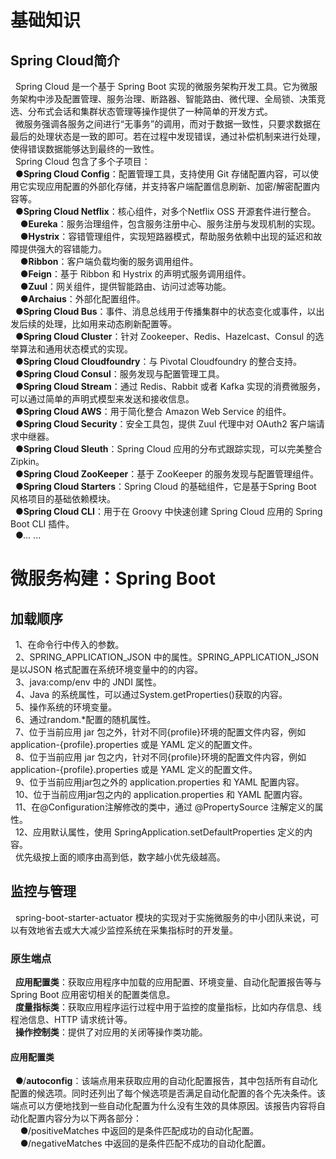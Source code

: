 # 基础知识
## Spring Cloud简介
&nbsp;&nbsp;Spring Cloud 是一个基于 Spring Boot 实现的微服务架构开发工具。它为微服务架构中涉及配置管理、服务治理、断路器、智能路由、微代理、全局锁、决策竞选、分布式会话和集群状态管理等操作提供了一种简单的开发方式。  
&nbsp;&nbsp;微服务强调各服务之间进行“无事务”的调用，而对于数据一致性，只要求数据在最后的处理状态是一致的即可。若在过程中发现错误，通过补偿机制来进行处理，使得错误数据能够达到最终的一致性。  
&nbsp;&nbsp;Spring Cloud 包含了多个子项目：  
&nbsp;&nbsp;●**Spring Cloud Config**：配置管理工具，支持使用 Git 存储配置内容，可以使用它实现应用配置的外部化存储，并支持客户端配置信息刷新、加密/解密配置内容等。  
&nbsp;&nbsp;●**Spring Cloud Netflix**：核心组件，对多个Netflix OSS 开源套件进行整合。  
&nbsp;&nbsp;&nbsp;&nbsp;●**Eureka**：服务治理组件，包含服务注册中心、服务注册与发现机制的实现。  
&nbsp;&nbsp;&nbsp;&nbsp;●**Hystrix**：容错管理组件，实现短路器模式，帮助服务依赖中出现的延迟和故障提供强大的容错能力。  
&nbsp;&nbsp;&nbsp;&nbsp;●**Ribbon**：客户端负载均衡的服务调用组件。  
&nbsp;&nbsp;&nbsp;&nbsp;●**Feign**：基于 Ribbon 和 Hystrix 的声明式服务调用组件。  
&nbsp;&nbsp;&nbsp;&nbsp;●**Zuul**：网关组件，提供智能路由、访问过滤等功能。  
&nbsp;&nbsp;&nbsp;&nbsp;●**Archaius**：外部化配置组件。  
&nbsp;&nbsp;●**Spring Cloud Bus**：事件、消息总线用于传播集群中的状态变化或事件，以出发后续的处理，比如用来动态刷新配置等。  
&nbsp;&nbsp;●**Spring Cloud Cluster**：针对 Zookeeper、Redis、Hazelcast、Consul 的选举算法和通用状态模式的实现。  
&nbsp;&nbsp;●**Spring Cloud Cloudfoundry**：与 Pivotal Cloudfoundry 的整合支持。  
&nbsp;&nbsp;●**Spring Cloud Consul**：服务发现与配置管理工具。  
&nbsp;&nbsp;●**Spring Cloud Stream**：通过 Redis、Rabbit 或者 Kafka 实现的消费微服务，可以通过简单的声明式模型来发送和接收信息。  
&nbsp;&nbsp;●**Spring Cloud AWS**：用于简化整合 Amazon Web Service 的组件。  
&nbsp;&nbsp;●**Spring Cloud Security**：安全工具包，提供 Zuul 代理中对 OAuth2 客户端请求中继器。  
&nbsp;&nbsp;●**Spring Cloud Sleuth**：Spring Cloud 应用的分布式跟踪实现，可以完美整合 Zipkin。  
&nbsp;&nbsp;●**Spring Cloud ZooKeeper**：基于 ZooKeeper 的服务发现与配置管理组件。  
&nbsp;&nbsp;●**Spring Cloud Starters**：Spring Cloud 的基础组件，它是基于Spring Boot 风格项目的基础依赖模块。  
&nbsp;&nbsp;●**Spring Cloud CLI**：用于在 Groovy 中快速创建 Spring Cloud 应用的 Spring Boot CLI 插件。  
&nbsp;&nbsp;●... ...  
# 微服务构建：Spring Boot
## 加载顺序
&nbsp;&nbsp;1、在命令行中传入的参数。  
&nbsp;&nbsp;2、SPRING_APPLICATION_JSON 中的属性。SPRING_APPLICATION_JSON 是以JSON 格式配置在系统环境变量中的的内容。  
&nbsp;&nbsp;3、java:comp/env 中的 JNDI 属性。  
&nbsp;&nbsp;4、Java 的系统属性，可以通过System.getProperties()获取的内容。  
&nbsp;&nbsp;5、操作系统的环境变量。  
&nbsp;&nbsp;6、通过random.*配置的随机属性。  
&nbsp;&nbsp;7、位于当前应用 jar 包之外，针对不同{profile}环境的配置文件内容，例如application-{profile}.properties 或是 YAML 定义的配置文件。  
&nbsp;&nbsp;8、位于当前应用 jar 包之内，针对不同{profile}环境的配置文件内容，例如application-{profile}.properties 或是 YAML 定义的配置文件。  
&nbsp;&nbsp;9、位于当前应用jar包之外的 application.properties 和 YAML 配置内容。  
&nbsp;&nbsp;10、位于当前应用jar包之内的 application.properties 和 YAML 配置内容。  
&nbsp;&nbsp;11、在@Configuration注解修改的类中，通过 @PropertySource 注解定义的属性。  
&nbsp;&nbsp;12、应用默认属性，使用 SpringApplication.setDefaultProperties 定义的内容。  
&nbsp;&nbsp;优先级按上面的顺序由高到低，数字越小优先级越高。  
## 监控与管理
&nbsp;&nbsp;spring-boot-starter-actuator 模块的实现对于实施微服务的中小团队来说，可以有效地省去或大大减少监控系统在采集指标时的开发量。  
### 原生端点
&nbsp;&nbsp;**应用配置类**：获取应用程序中加载的应用配置、环境变量、自动化配置报告等与Spring Boot 应用密切相关的配置类信息。  
&nbsp;&nbsp;**度量指标类**：获取应用程序运行过程中用于监控的度量指标，比如内存信息、线程池信息、HTTP 请求统计等。  
&nbsp;&nbsp;**操作控制类**：提供了对应用的关闭等操作类功能。  
#### 应用配置类
&nbsp;&nbsp;●/**autoconfig**：该端点用来获取应用的自动化配置报告，其中包括所有自动化配置的候选项。同时还列出了每个候选项是否满足自动化配置的各个先决条件。该端点可以方便地找到一些自动化配置为什么没有生效的具体原因。该报告内容将自动化配置内容分为以下两各部分：  
&nbsp;&nbsp;&nbsp;&nbsp;●/positiveMatches 中返回的是条件匹配成功的自动化配置。  
&nbsp;&nbsp;&nbsp;&nbsp;●/negativeMatches 中返回的是条件匹配不成功的自动化配置。
